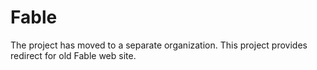 # Fable
The project has moved to a separate organization. This project provides redirect for old Fable web site.
